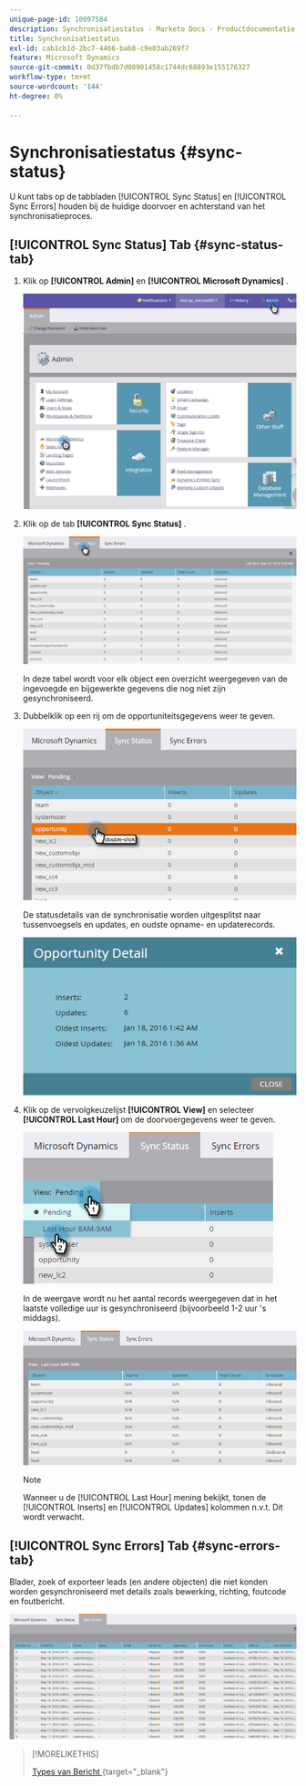 ```yaml
---
unique-page-id: 10097584
description: Synchronisatiestatus - Marketo Docs - Productdocumentatie
title: Synchronisatiestatus
exl-id: cab1cb1d-2bc7-4466-bab8-c9e03ab269f7
feature: Microsoft Dynamics
source-git-commit: 0d37fbdb7d08901458c1744dc68893e155176327
workflow-type: tm+mt
source-wordcount: '144'
ht-degree: 0%

---
```


# Synchronisatiestatus {#sync-status}

U kunt tabs op de tabbladen [!UICONTROL Sync Status] en [!UICONTROL Sync Errors] houden bij de huidige doorvoer en achterstand van het synchronisatieproces.

## [!UICONTROL Sync Status] Tab {#sync-status-tab}

1. Klik op **[!UICONTROL Admin]** en **[!UICONTROL Microsoft Dynamics]** .

   ![](assets/image2016-1-20-11-3a34-3a14.png)

1. Klik op de tab **[!UICONTROL Sync Status]** .

   ![](assets/image2016-5-19-10-3a1-3a11.png)

   In deze tabel wordt voor elk object een overzicht weergegeven van de ingevoegde en bijgewerkte gegevens die nog niet zijn gesynchroniseerd.

1. Dubbelklik op een rij om de opportuniteitsgegevens weer te geven.

   ![](assets/image2016-5-19-10-3a3-3a21.png)

   De statusdetails van de synchronisatie worden uitgesplitst naar tussenvoegsels en updates, en oudste opname- en updaterecords.

   ![](assets/image2016-1-22-10-3a51-3a10.png)

1. Klik op de vervolgkeuzelijst **[!UICONTROL View]** en selecteer **[!UICONTROL Last Hour]** om de doorvoergegevens weer te geven.

   ![](assets/image2016-5-19-10-3a20-3a7.png)

   In de weergave wordt nu het aantal records weergegeven dat in het laatste volledige uur is gesynchroniseerd (bijvoorbeeld 1-2 uur &#39;s middags).

   ![](assets/image2016-5-19-10-3a22-3a15.png)

   >[!NOTE]
   >
   >Wanneer u de [!UICONTROL Last Hour] mening bekijkt, tonen de [!UICONTROL Inserts] en [!UICONTROL Updates] kolommen n.v.t. Dit wordt verwacht.

## [!UICONTROL Sync Errors] Tab {#sync-errors-tab}

Blader, zoek of exporteer leads (en andere objecten) die niet konden worden gesynchroniseerd met details zoals bewerking, richting, foutcode en foutbericht.

![](assets/image2016-5-19-10-3a26-3a35.png)

>[!MORELIKETHIS]
>
>[ Types van Bericht ](/help/marketo/product-docs/core-marketo-concepts/miscellaneous/understanding-notifications/notification-types.md){target="_blank"}
